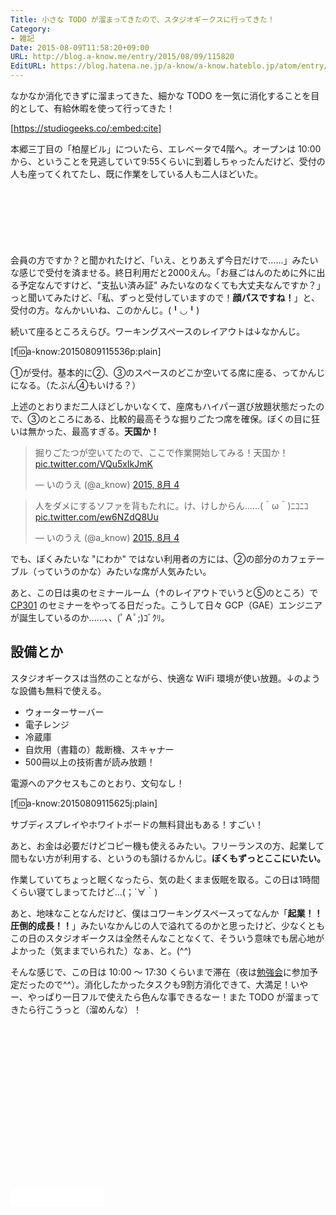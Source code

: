 ```yaml
---
Title: 小さな TODO が溜まってきたので、スタジオギークスに行ってきた！
Category:
- 雑記
Date: 2015-08-09T11:58:20+09:00
URL: http://blog.a-know.me/entry/2015/08/09/115820
EditURL: https://blog.hatena.ne.jp/a-know/a-know.hateblo.jp/atom/entry/8454420450104998048
---
```


なかなか消化できずに溜まってきた、細かな TODO を一気に消化することを目的として、有給休暇を使って行ってきた！




[https://studiogeeks.co/:embed:cite]




本郷三丁目の「柏屋ビル」についたら、エレベータで4階へ。オープンは 10:00 から、ということを見逃していて9:55くらいに到着しちゃったんだけど、受付の人も座ってくれてたし、既に作業をしている人も二人ほどいた。



<!-- more -->


<script async src="//pagead2.googlesyndication.com/pagead/js/adsbygoogle.js"></script>
<!-- article-top -->
<ins class="adsbygoogle"
     style="display:inline-block;width:728px;height:90px"
     data-ad-client="ca-pub-3463034538369189"
     data-ad-slot="8367620130"></ins>
<script>
(adsbygoogle = window.adsbygoogle || []).push({});
</script>


会員の方ですか？と聞かれたけど、「いえ、とりあえず今日だけで......」みたいな感じで受付を済ませる。終日利用だと2000えん。「お昼ごはんのために外に出る予定なんですけど、"支払い済み証" みたいなのなくても大丈夫なんですか？」っと聞いてみたけど、「私、ずっと受付していますので！**顔パスですね！**」と、受付の方。なんかいいね、このかんじ。(╹◡╹)


続いて座るところえらび。ワーキングスペースのレイアウトは↓なかんじ。



[f:id:a-know:20150809115536p:plain]


①が受付。基本的に②、③のスペースのどこか空いてる席に座る、ってかんじになる。（たぶん④もいける？）


上述のとおりまだ二人ほどしかいなくて、座席もハイパー選び放題状態だったので、③のところにある、比較的最高そうな掘りごたつ席を確保。ぼくの目に狂いは無かった、最高すぎる。<b>天国か！</b>


<blockquote class="twitter-tweet" lang="ja"><p lang="ja" dir="ltr">掘りごたつが空いてたので、ここで作業開始してみる！天国か！ <a href="http://t.co/VQu5xIkJmK">pic.twitter.com/VQu5xIkJmK</a></p>&mdash; いのうえ (@a_know) <a href="https://twitter.com/a_know/status/628372164173959169">2015, 8月 4</a></blockquote>
<script async src="//platform.twitter.com/widgets.js" charset="utf-8"></script>

<blockquote class="twitter-tweet" lang="ja"><p lang="ja" dir="ltr">人をダメにするソファを背もたれに。け、けしからん……(＾ω＾)ﾆｺﾆｺ <a href="http://t.co/ew6NZdQ8Uu">pic.twitter.com/ew6NZdQ8Uu</a></p>&mdash; いのうえ (@a_know) <a href="https://twitter.com/a_know/status/628372455267041280">2015, 8月 4</a></blockquote>
<script async src="//platform.twitter.com/widgets.js" charset="utf-8"></script>


でも、ぼくみたいな "にわか" ではない利用者の方には、②の部分のカフェテーブル（っていうのかな）みたいな席が人気みたい。


あと、この日は奥のセミナールーム（↑のレイアウトでいうと⑤のところ）で [CP301](http://www.topgate.co.jp/news/770) のセミナーをやってる日だった。こうして日々 GCP（GAE）エンジニアが誕生しているのか......、、(ﾟＡﾟ;)ｺﾞｸﾘ。


## 設備とか

スタジオギークスは当然のことながら、快適な WiFi 環境が使い放題。↓のような設備も無料で使える。


* ウォーターサーバー
* 電子レンジ
* 冷蔵庫
* 自炊用（書籍の）裁断機、スキャナー
* 500冊以上の技術書が読み放題！


電源へのアクセスもこのとおり、文句なし！




[f:id:a-know:20150809115625j:plain]




サブディスプレイやホワイトボードの無料貸出もある！すごい！


あと、お金は必要だけどコピー機も使えるみたい。フリーランスの方、起業して間もない方が利用する、というのも頷けるかんじ。**ぼくもずっとここにいたい。**


作業していてちょっと眠くなったら、気の赴くまま仮眠を取る。この日は1時間くらい寝てしまってたけど...(；´∀｀)


あと、地味なことなんだけど、僕はコワーキングスペースってなんか「**起業！！圧倒的成長！！**」みたいなかんじの人で溢れてるのかと思ったけど、少なくともこの日のスタジオギークスは全然そんなことなくて、そういう意味でも居心地がよかった（気ままでいられた）なぁ、と。(^^)



そんな感じで、この日は 10:00 〜 17:30 くらいまで滞在（夜は[勉強会](https://blog.a-know.me/entry/2015/08/05/000436)に参加予定だったので^^）。消化したかったタスクも9割方消化できて、大満足！いやー、やっぱり一日フルで使えたら色んな事できるなー！また TODO が溜まってきたら行こうっと（溜めんな）！


<script async src="//pagead2.googlesyndication.com/pagead/js/adsbygoogle.js"></script>
<!-- article-bottom2 -->
<ins class="adsbygoogle"
     style="display:inline-block;width:300px;height:250px"
     data-ad-client="ca-pub-3463034538369189"
     data-ad-slot="5274552934"></ins>
<script>
(adsbygoogle = window.adsbygoogle || []).push({});
</script>


<iframe src="//blog.hatena.ne.jp/a-know/a-know.hateblo.jp/subscribe/iframe" allowtransparency="true" frameborder="0" scrolling="no" width="150" height="28"></iframe>
